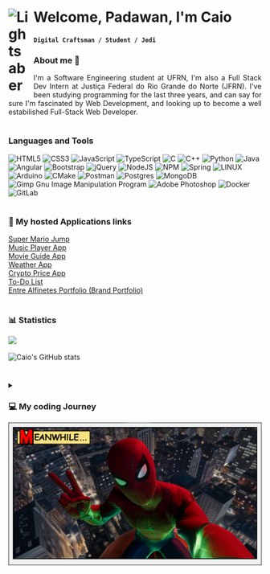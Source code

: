 # Welcome, Padawan, I'm Caio <img align="left" alt="Lightsaber" width="40px" style="padding-right: 10px;" src="https://img.icons8.com/color/480/null/lightsaber.png"/>

**`Digital Craftsman / Student / Jedi`**
<h3> About me 👔 </h3>

<p style="text-align: justify">
  I'm a Software Engineering student at UFRN, I'm also a Full Stack Dev Intern at Justiça Federal do Rio Grande do Norte (JFRN). I've been studying programming for the last three years, and can say for sure I'm fascinated by Web Development, and looking up to become a well estabilished Full-Stack Web Developer.
</p>


#

### Languages and Tools
![HTML5](https://img.shields.io/badge/html5-%23E34F26.svg?style=for-the-badge&logo=html5&logoColor=white) ![CSS3](https://img.shields.io/badge/css3-%231572B6.svg?style=for-the-badge&logo=css3&logoColor=white) ![JavaScript](https://img.shields.io/badge/javascript-%23323330.svg?style=for-the-badge&logo=javascript&logoColor=%23F7DF1E) ![TypeScript](https://img.shields.io/badge/typescript-%23007ACC.svg?style=for-the-badge&logo=typescript&logoColor=white) ![C](https://img.shields.io/badge/c-%2300599C.svg?style=for-the-badge&logo=c&logoColor=white) ![C++](https://img.shields.io/badge/c++-%2300599C.svg?style=for-the-badge&logo=c%2B%2B&logoColor=white) ![Python](https://img.shields.io/badge/python-3670A0?style=for-the-badge&logo=python&logoColor=ffdd54) ![Java](https://img.shields.io/badge/java-%23ED8B00.svg?style=for-the-badge&logo=java&logoColor=white) ![Angular](https://img.shields.io/badge/angular-%23DD0031.svg?style=for-the-badge&logo=angular&logoColor=white) ![Bootstrap](https://img.shields.io/badge/bootstrap-%23563D7C.svg?style=for-the-badge&logo=bootstrap&logoColor=white) ![jQuery](https://img.shields.io/badge/jquery-%230769AD.svg?style=for-the-badge&logo=jquery&logoColor=white) ![NodeJS](https://img.shields.io/badge/node.js-6DA55F?style=for-the-badge&logo=node.js&logoColor=white) ![NPM](https://img.shields.io/badge/NPM-%23000000.svg?style=for-the-badge&logo=npm&logoColor=white) ![Spring](https://img.shields.io/badge/spring-%236DB33F.svg?style=for-the-badge&logo=spring&logoColor=white) ![LINUX](https://img.shields.io/badge/Linux-FCC624?style=for-the-badge&logo=linux&logoColor=black) ![Arduino](https://img.shields.io/badge/-Arduino-00979D?style=for-the-badge&logo=Arduino&logoColor=white)  ![CMake](https://img.shields.io/badge/CMake-%23008FBA.svg?style=for-the-badge&logo=cmake&logoColor=white) 
 ![Postman](https://img.shields.io/badge/Postman-FF6C37?style=for-the-badge&logo=postman&logoColor=white) ![Postgres](https://img.shields.io/badge/postgres-%23316192.svg?style=for-the-badge&logo=postgresql&logoColor=white) ![MongoDB](https://img.shields.io/badge/MongoDB-%234ea94b.svg?style=for-the-badge&logo=mongodb&logoColor=white) ![Gimp Gnu Image Manipulation Program](https://img.shields.io/badge/Gimp-657D8B?style=for-the-badge&logo=gimp&logoColor=FFFFFF) ![Adobe Photoshop](https://img.shields.io/badge/adobephotoshop-%2331A8FF.svg?style=for-the-badge&logo=adobephotoshop&logoColor=white) ![Docker](https://img.shields.io/badge/docker-white?style=for-the-badge&logo=docker) ![GitLab](https://img.shields.io/badge/gitlab-blue?style=for-the-badge&logo=gitlab)


#

### 🔗 My hosted Applications links

[Super Mario Jump](https://caiovitordm.github.io/Super-Mario-Jump/index.html)<br>
[Music Player App](https://caiovitordm.github.io/Music-Player-App/index.html)<br>
[Movie Guide App](https://caiovitordm.github.io/Movie-Guide-App/Movie%20Guide%20App/index.html)<br>
[Weather App](https://caiovitordm.github.io/Weather-App/Weather%20app/index.html)<br>
[Crypto Price App](https://caiovitordm.github.io/Crypto-Price-App/Crypto%20Price%20App/index.html)<br>
[To-Do List](https://caiovitordm.github.io/To-Do-List-FrontEnd/login-page/login-page.html)<br>
[Entre Alfinetes Portfolio (Brand Portfolio)](https://caiovitordm.github.io/EntreAlfinetes-Portfolio/landing.html)

#



### 📊 Statistics
<img width="300" src="https://github-readme-stats.vercel.app/api/top-langs/?username=CaioVitorDM&layout=compact&theme=dracula">

![Caio's GitHub stats](https://github-readme-stats-sigma-five.vercel.app/api?username=CaioVitorDM&show_icons=true&theme=dracula)


#

<details align="left">
  <summary><h3>💻 My coding Journey</h3></summary>
  <p style="text-align: justify">
  I started coding since 2021, that was when I began my Software Engineering Journey. At the beginning, it was actually pretty difficult, since I didn't have any base at programming. So, the college began and at first, I learned Python on the first semester, the basics of programming like variables declaration, functions, etc. Then, I learned C, with C came memory management, structs, vectors, etc. And then came the great breakthrough, C++ changed my whole life as programmer, it was when I first met OOP and fell in love with it, with C++ I increased even more my developer's skills, working with OOP, data structures, librarys and started developing my first projects. In the middle time of all of this, I've also developed projects using IoT tools, such as ESP32 and Raspberry PI, some of them using NodeRED.
  <br>
  <br>
  In 2022, I was accepted in a Dev Internship at Justiça Federal do Rio Grande do Norte. There, I started learning Angular, Spring, JavaScript, Java, Typescript, Docker and got better at my Git Versioning. And then, at 2023 I started studying Java at college, for a class called "Programming Language 2", working more with classes creation, packages, class methods, abstract classes, interfaces, etc. And at that class, I build my first Java and JavaFX application, you can find it at my repositories page, it's called "Media Player App".
  <br>
  <br>
  In 2023, I started studying more about the specifics of software engineering, design and projects patterns, documentations, all kinds of diagrams, and started building full stack applications for my college classes. I build a full stack application using SpringBoot and Angular, the repository name is Biblicron. And then, turned that application into a framework, the repository name is Loan Management Framework, both of those for a class called Software Detaleid Process. Also builded the most common project of all, a To-Do list, you can find the link to it at "My Hosted Applications" on my profile.
  <br>
  <br>
  In 2024, I left my internship with 1 year and 3 months of experience, because I got accepted at a job at Digital Metropole Institute to work developing a project called the "Acer Seller Center", a plataform for sellers to sell their products on Acer Store, using Angular and SpringBoot. I joined as Junior Developer, I got the chance also to learn more about Testing Software and got even better at my soft skills.
  <br>
  <br>
  Hope you like my projects :) Feel free to look and learn from everything I've done.
  </p>
</details>

<img src="spider-man3.png">
         

